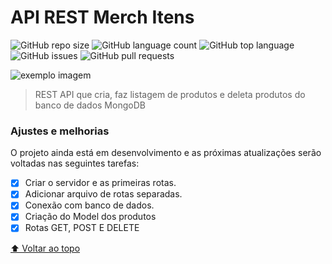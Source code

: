 # API REST Merch Itens

<!---Esses são exemplos. Veja https://shields.io para outras pessoas ou para personalizar este conjunto de escudos. Você pode querer incluir dependências, status do projeto e informações de licença aqui--->

![GitHub repo size](https://img.shields.io/github/repo-size/Ronablee/api-study?style=for-the-badge)
![GitHub language count](https://img.shields.io/github/languages/count/Ronablee/api-study?style=for-the-badge)
![GitHub top language](https://img.shields.io/github/languages/top/Ronablee/api-study?style=for-the-badge)
![GitHub issues](https://img.shields.io/github/issues/Ronablee/api-study?style=for-the-badge)
![GitHub pull requests](https://img.shields.io/github/issues-pr/Ronablee/api-study?style=for-the-badge)

<img src="https://19yw4b240vb03ws8qm25h366-wpengine.netdna-ssl.com/wp-content/uploads/Web-Service-What-is-REST-API-And-How-Does-it-Work-1024x576.png" alt="exemplo imagem">

> REST API que cria, faz listagem de produtos e deleta produtos do banco de dados MongoDB

### Ajustes e melhorias

O projeto ainda está em desenvolvimento e as próximas atualizações serão voltadas nas seguintes tarefas:

- [x] Criar o servidor e as primeiras rotas.
- [x] Adicionar arquivo de rotas separadas.
- [x] Conexão com banco de dados.
- [x] Criação do Model dos produtos
- [x] Rotas GET, POST E DELETE

[⬆ Voltar ao topo](#api-study)<br>
